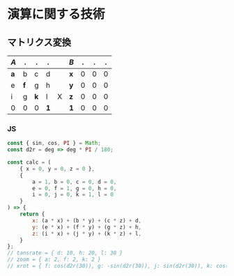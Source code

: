# 演算に関する技術
## マトリクス変換

|_A_|.|.|.||_B_|.|.|.|
|-|-|-|-|-|-|-|-|-|
|**a**|b|c|d||**x**|0|0|0|
|e|**f**|g|h||**y**|0|0|0|
|i|g|**k**|l|X|**z**|0|0|0|
|0|0|0|**1**||**1**|0|0|0|

### JS
```js
const { sin, cos, PI } = Math;
const d2r = deg => deg * PI / 180;

const calc = (
    { x = 0, y = 0, z = 0 },
    {
        a = 1, b = 0, c = 0, d = 0,
        e = 0, f = 1, g = 0, h = 0,
        i = 0, j = 0, k = 1, l = 0
    }
) => {
    return {
        x: (a * x) + (b * y) + (c * z) + d,
        y: (e * x) + (f * y) + (g * z) + h,
        z: (i * x) + (j * y) + (k * z) + l,
    }
};
// tansrate = { d: 10, h: 20, l: 30 }
// zoom = { a: 2, f: 2, k: 2 }
// xrot = { f: cos(d2r(30)), g: -sin(d2r(30)), j: sin(d2r(30)), k: cos(d2r(30)) }
```
